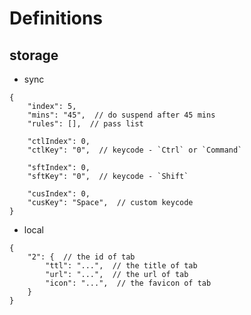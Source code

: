 Definitions
======================

## storage

- sync

```json5
{
    "index": 5,
    "mins": "45",  // do suspend after 45 mins
    "rules": [],  // pass list

    "ctlIndex": 0,
    "ctlKey": "0",  // keycode - `Ctrl` or `Command`

    "sftIndex": 0,
    "sftKey": "0",  // keycode - `Shift`

    "cusIndex": 0,
    "cusKey": "Space",  // custom keycode  
}
```

- local

```json5
{
    "2": {  // the id of tab
        "ttl": "...",  // the title of tab
        "url": "...",  // the url of tab
        "icon": "...",  // the favicon of tab
    }
}
```
